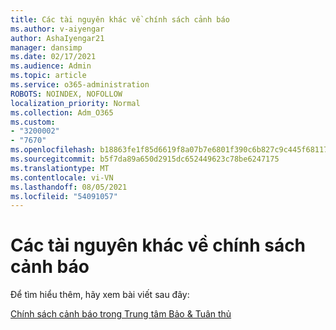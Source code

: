 ```yaml
---
title: Các tài nguyên khác về chính sách cảnh báo
ms.author: v-aiyengar
author: AshaIyengar21
manager: dansimp
ms.date: 02/17/2021
ms.audience: Admin
ms.topic: article
ms.service: o365-administration
ROBOTS: NOINDEX, NOFOLLOW
localization_priority: Normal
ms.collection: Adm_O365
ms.custom:
- "3200002"
- "7670"
ms.openlocfilehash: b18863fe1f85d6619f8a07b7e6801f390c6b827c9c445f68117c6d3497550931
ms.sourcegitcommit: b5f7da89a650d2915dc652449623c78be6247175
ms.translationtype: MT
ms.contentlocale: vi-VN
ms.lasthandoff: 08/05/2021
ms.locfileid: "54091057"
---
```

# <a name="more-resources-on-alert-policies"></a>Các tài nguyên khác về chính sách cảnh báo

Để tìm hiểu thêm, hãy xem bài viết sau đây:

[Chính sách cảnh báo trong Trung tâm Bảo & Tuân thủ](https://go.microsoft.com/fwlink/?linkid=2103211)